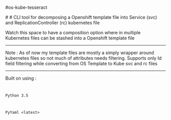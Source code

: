 #os-kube-tesseract
<head>
<title>os-kube-tesseract :: A CLI based tool for transforming Openshift template files to Kubernetes file(s)</title>
<meta name='keywords' content='openshift, kubernetes, transform templates, tesseract, decompose template files, osaka'>
</head>
#
#
CLI tool for decomposing a Openshift template file into Service (svc) and ReplicationController (rc) kubernetes file

Watch this space to have a composition option where in multiple Kubernetes files can be stashed into a Openshift template file


**********************************************************************************************************************************
Note : As of now my template files are mostly a simply wrapper around kubernetes files so not much of attributes needs filtering.
       Supports only Id field filtering while converting from OS Template to Kube svc and rc files
**********************************************************************************************************************************

Built on using :
#
    Python 3.5
#
    PyYaml <latest>
